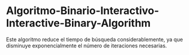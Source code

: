 # Algoritmo-Binario-Interactivo-Interactive-Binary-Algorithm
Este algoritmo reduce el tiempo de búsqueda considerablemente, ya que disminuye exponencialmente el número de iteraciones necesarias.
